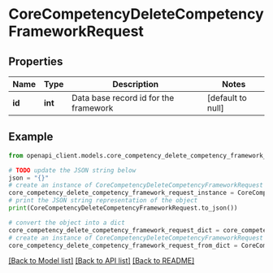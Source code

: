 # CoreCompetencyDeleteCompetencyFrameworkRequest


## Properties

Name | Type | Description | Notes
------------ | ------------- | ------------- | -------------
**id** | **int** | Data base record id for the framework | [default to null]

## Example

```python
from openapi_client.models.core_competency_delete_competency_framework_request import CoreCompetencyDeleteCompetencyFrameworkRequest

# TODO update the JSON string below
json = "{}"
# create an instance of CoreCompetencyDeleteCompetencyFrameworkRequest from a JSON string
core_competency_delete_competency_framework_request_instance = CoreCompetencyDeleteCompetencyFrameworkRequest.from_json(json)
# print the JSON string representation of the object
print(CoreCompetencyDeleteCompetencyFrameworkRequest.to_json())

# convert the object into a dict
core_competency_delete_competency_framework_request_dict = core_competency_delete_competency_framework_request_instance.to_dict()
# create an instance of CoreCompetencyDeleteCompetencyFrameworkRequest from a dict
core_competency_delete_competency_framework_request_from_dict = CoreCompetencyDeleteCompetencyFrameworkRequest.from_dict(core_competency_delete_competency_framework_request_dict)
```
[[Back to Model list]](../README.md#documentation-for-models) [[Back to API list]](../README.md#documentation-for-api-endpoints) [[Back to README]](../README.md)


